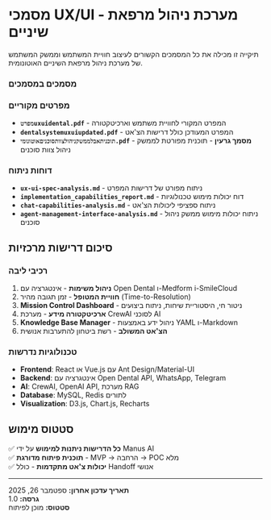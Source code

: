 # מסמכי UX/UI - מערכת ניהול מרפאת שיניים

תיקייה זו מכילה את כל המסמכים הקשורים לעיצוב חוויית המשתמש וממשק המשתמש של מערכת ניהול מרפאת השיניים האוטונומית.

### מסמכים במסמכים

### מפרטים מקוריים
- **`מפרטuxuidental.pdf`** - המפרט המקורי לחוויית משתמש וארכיטקטורה
- **`dentalsystemuxuiupdated.pdf`** - המפרט המעודכן כולל דרישות הצ'אט
- **`תוכניתאבלממשקניהולצוותסוכניםאוטונומי.pdf`** - **מסמך גרעין** - תוכנית מפורטת לממשק ניהול צוות סוכנים

### דוחות ניתוח
- **`ux-ui-spec-analysis.md`** - ניתוח מפורט של דרישות המפרט
- **`implementation_capabilities_report.md`** - דוח יכולות מימוש טכנולוגיות
- **`chat-capabilities-analysis.md`** - ניתוח ספציפי ליכולות הצ'אט
- **`agent-management-interface-analysis.md`** - ניתוח יכולות מימוש ממשק ניהול סוכנים

## סיכום דרישות מרכזיות

### רכיבי ליבה
1. **ניהול משימות** - אינטגרציה עם Open Dental ו-Medform i-SmileCloud
2. **חוויית המטופל** - זמן תגובה מהיר (Time-to-Resolution)
3. **Mission Control Dashboard** - ניטור חי, היסטוריית שיחות, ניתוח ביצועים
4. **ארכיטקטורה מידע** - מערכת CrewAI לסוכני AI
5. **Knowledge Base Manager** - ניהול ידע באמצעות YAML ו-Markdown
6. **הצ'אט המשולב** - רשת ביטחון להתערבות אנושית

### טכנולוגיות נדרשות
- **Frontend**: React או Vue.js עם Ant Design/Material-UI
- **Backend**: אינטגרציה עם Open Dental API, WhatsApp, Telegram
- **AI**: CrewAI, OpenAI API, מערכת RAG
- **Database**: MySQL, Redis לתורים
- **Visualization**: D3.js, Chart.js, Recharts

## סטטוס מימוש

✅ **כל הדרישות ניתנות למימוש** על ידי Manus AI  
✅ **תוכנית פיתוח מדורגת** - MVP → הרחבה → POC מלא  
✅ **יכולות צ'אט מתקדמות** - כולל Handoff אנושי  

---

**תאריך עדכון אחרון:** ספטמבר 26, 2025  
**גרסה:** 1.0  
**סטטוס:** מוכן לפיתוח
